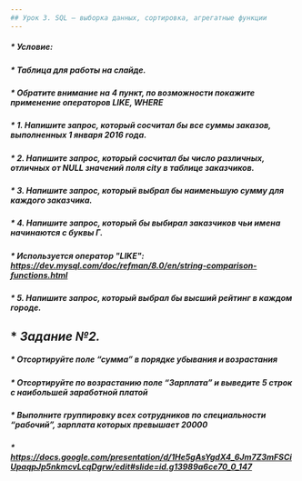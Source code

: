 ```yaml
---
## Урок 3. SQL – выборка данных, сортировка, агрегатные функции
---
```

##### * _Условие:_
##### * _Таблица для работы на слайде._
##### * _Обратите внимание на 4 пункт, по возможности покажите применение операторов LIKE, WHERE_
##### * _1. Напишите запрос, который сосчитал бы все суммы заказов, выполненных 1 января 2016 года._
##### * _2. Напишите запрос, который сосчитал бы число различных, отличных от NULL значений поля city в таблице заказчиков._
##### * _3. Напишите запрос, который выбрал бы наименьшую сумму для каждого заказчика._
##### * _4. Напишите запрос, который бы выбирал заказчиков чьи имена начинаются с буквы Г._
##### * _Используется оператор "LIKE": https://dev.mysql.com/doc/refman/8.0/en/string-comparison-functions.html_
##### * _5. Напишите запрос, который выбрал бы высший рейтинг в каждом городе._
## * _Задание №2._
##### * _Отсортируйте поле “сумма” в порядке убывания и возрастания_
##### * _Отсортируйте по возрастанию поле “Зарплата” и выведите 5 строк с наибольшей заработной платой_
##### * _Выполните группировку всех сотрудников по специальности “рабочий”, зарплата которых превышает 20000_
##### * _https://docs.google.com/presentation/d/1He5gAsYgdX4_6Jm7Z3mFSCiUpaqpJp5nkmcvLcqDgrw/edit#slide=id.g13989a6ce70_0_147_

